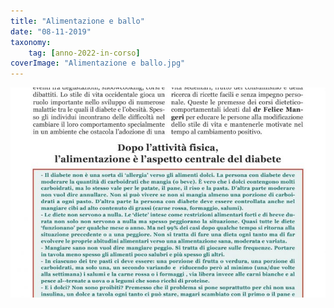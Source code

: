 ```yaml
---
title: "Alimentazione e ballo"
date: "08-11-2019"
taxonomy: 
    tag: [anno-2022-in-corso]
coverImage: "Alimentazione e ballo.jpg"
---
```


![Alimentazione e ballo](images/Alimentazione%20e%20ballo.jpg)
